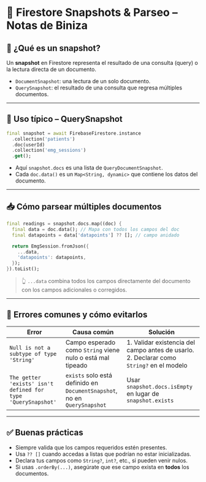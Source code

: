 
# 📄 Firestore Snapshots & Parseo – Notas de Biniza

## 🧠 ¿Qué es un snapshot?

Un **snapshot** en Firestore representa el resultado de una consulta (query) o la lectura directa de un documento.

- `DocumentSnapshot`: una lectura de un solo documento.
- `QuerySnapshot`: el resultado de una consulta que regresa múltiples documentos.

---

## 🔁 Uso típico – QuerySnapshot

```dart
final snapshot = await FirebaseFirestore.instance
  .collection('patients')
  .doc(userId)
  .collection('emg_sessions')
  .get();
```

- Aquí `snapshot.docs` es una lista de `QueryDocumentSnapshot`.
- Cada `doc.data()` es un `Map<String, dynamic>` que contiene los datos del documento.

---

## 📥 Cómo parsear múltiples documentos

```dart
final readings = snapshot.docs.map((doc) {
  final data = doc.data(); // Mapa con todos los campos del doc
  final datapoints = data['datapoints'] ?? []; // campo anidado

  return EmgSession.fromJson({
    ...data,
    'datapoints': datapoints,
  });
}).toList();
```

> 👆 `...data` combina todos los campos directamente del documento con los campos adicionales o corregidos.

---

## 🧯 Errores comunes y cómo evitarlos

| Error | Causa común | Solución |
|------|--------------|----------|
| `Null is not a subtype of type 'String'` | Campo esperado como `String` viene nulo o está mal tipeado | 1. Validar existencia del campo antes de usarlo. 2. Declarar como `String?` en el modelo |
| `The getter 'exists' isn't defined for type 'QuerySnapshot'` | `exists` solo está definido en `DocumentSnapshot`, no en `QuerySnapshot` | Usar `snapshot.docs.isEmpty` en lugar de `snapshot.exists` |

---

## ✅ Buenas prácticas

- Siempre valida que los campos requeridos estén presentes.
- Usa `?? []` cuando accedas a listas que podrían no estar inicializadas.
- Declara tus campos como `String?`, `int?`, etc., si pueden venir nulos.
- Si usas `.orderBy(...)`, asegúrate que ese campo exista en **todos** los documentos.
